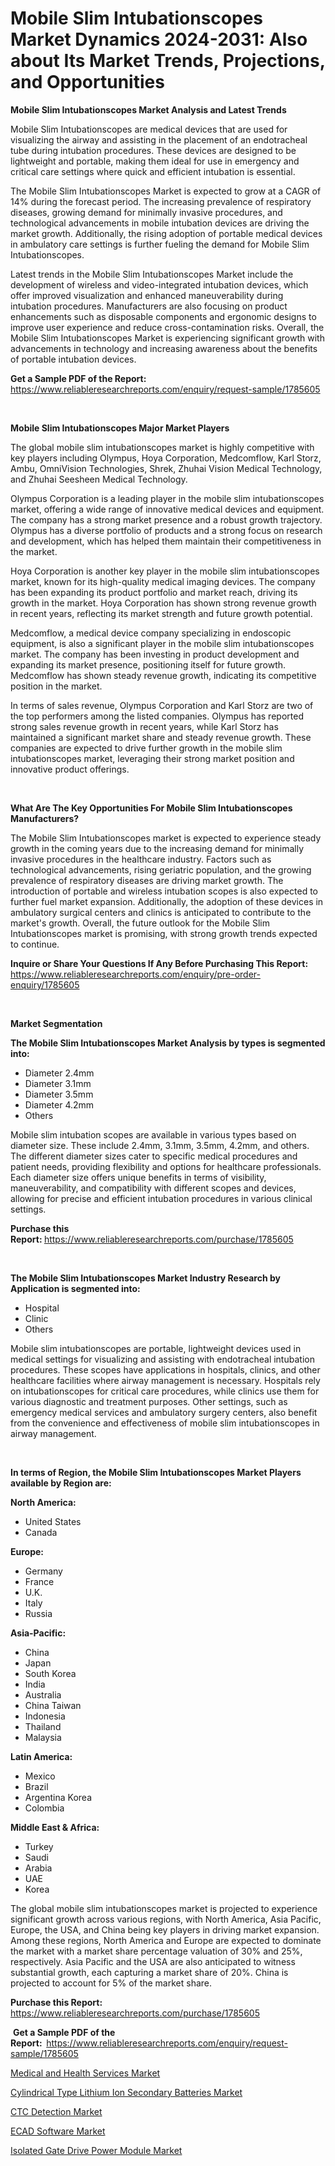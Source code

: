<p><h1>Mobile Slim Intubationscopes Market Dynamics 2024-2031: Also about Its Market Trends, Projections, and Opportunities</h1></p><p><strong>Mobile Slim Intubationscopes Market Analysis and Latest Trends</strong></p>
<p><p>Mobile Slim Intubationscopes are medical devices that are used for visualizing the airway and assisting in the placement of an endotracheal tube during intubation procedures. These devices are designed to be lightweight and portable, making them ideal for use in emergency and critical care settings where quick and efficient intubation is essential.</p><p>The Mobile Slim Intubationscopes Market is expected to grow at a CAGR of 14% during the forecast period. The increasing prevalence of respiratory diseases, growing demand for minimally invasive procedures, and technological advancements in mobile intubation devices are driving the market growth. Additionally, the rising adoption of portable medical devices in ambulatory care settings is further fueling the demand for Mobile Slim Intubationscopes.</p><p>Latest trends in the Mobile Slim Intubationscopes Market include the development of wireless and video-integrated intubation devices, which offer improved visualization and enhanced maneuverability during intubation procedures. Manufacturers are also focusing on product enhancements such as disposable components and ergonomic designs to improve user experience and reduce cross-contamination risks. Overall, the Mobile Slim Intubationscopes Market is experiencing significant growth with advancements in technology and increasing awareness about the benefits of portable intubation devices.</p></p>
<p><strong>Get a Sample PDF of the Report:&nbsp;</strong> <a href="https://www.reliableresearchreports.com/enquiry/request-sample/1785605">https://www.reliableresearchreports.com/enquiry/request-sample/1785605</a></p>
<p>&nbsp;</p>
<p><strong>Mobile Slim Intubationscopes Major Market Players</strong></p>
<p><p>The global mobile slim intubationscopes market is highly competitive with key players including Olympus, Hoya Corporation, Medcomflow, Karl Storz, Ambu, OmniVision Technologies, Shrek, Zhuhai Vision Medical Technology, and Zhuhai Seesheen Medical Technology.</p><p>Olympus Corporation is a leading player in the mobile slim intubationscopes market, offering a wide range of innovative medical devices and equipment. The company has a strong market presence and a robust growth trajectory. Olympus has a diverse portfolio of products and a strong focus on research and development, which has helped them maintain their competitiveness in the market.</p><p>Hoya Corporation is another key player in the mobile slim intubationscopes market, known for its high-quality medical imaging devices. The company has been expanding its product portfolio and market reach, driving its growth in the market. Hoya Corporation has shown strong revenue growth in recent years, reflecting its market strength and future growth potential.</p><p>Medcomflow, a medical device company specializing in endoscopic equipment, is also a significant player in the mobile slim intubationscopes market. The company has been investing in product development and expanding its market presence, positioning itself for future growth. Medcomflow has shown steady revenue growth, indicating its competitive position in the market.</p><p>In terms of sales revenue, Olympus Corporation and Karl Storz are two of the top performers among the listed companies. Olympus has reported strong sales revenue growth in recent years, while Karl Storz has maintained a significant market share and steady revenue growth. These companies are expected to drive further growth in the mobile slim intubationscopes market, leveraging their strong market position and innovative product offerings.</p></p>
<p>&nbsp;</p>
<p><strong>What Are The Key Opportunities For Mobile Slim Intubationscopes Manufacturers?</strong></p>
<p><p>The Mobile Slim Intubationscopes market is expected to experience steady growth in the coming years due to the increasing demand for minimally invasive procedures in the healthcare industry. Factors such as technological advancements, rising geriatric population, and the growing prevalence of respiratory diseases are driving market growth. The introduction of portable and wireless intubation scopes is also expected to further fuel market expansion. Additionally, the adoption of these devices in ambulatory surgical centers and clinics is anticipated to contribute to the market's growth. Overall, the future outlook for the Mobile Slim Intubationscopes market is promising, with strong growth trends expected to continue.</p></p>
<p><strong>Inquire or Share Your Questions If Any Before Purchasing This Report:</strong> <a href="https://www.reliableresearchreports.com/enquiry/pre-order-enquiry/1785605">https://www.reliableresearchreports.com/enquiry/pre-order-enquiry/1785605</a></p>
<p>&nbsp;</p>
<p><strong>Market Segmentation</strong></p>
<p><strong>The Mobile Slim Intubationscopes Market Analysis by types is segmented into:</strong></p>
<p><ul><li>Diameter 2.4mm</li><li>Diameter 3.1mm</li><li>Diameter 3.5mm</li><li>Diameter 4.2mm</li><li>Others</li></ul></p>
<p><p>Mobile slim intubation scopes are available in various types based on diameter size. These include 2.4mm, 3.1mm, 3.5mm, 4.2mm, and others. The different diameter sizes cater to specific medical procedures and patient needs, providing flexibility and options for healthcare professionals. Each diameter size offers unique benefits in terms of visibility, maneuverability, and compatibility with different scopes and devices, allowing for precise and efficient intubation procedures in various clinical settings.</p></p>
<p><strong>Purchase this Report:&nbsp;</strong><a href="https://www.reliableresearchreports.com/purchase/1785605">https://www.reliableresearchreports.com/purchase/1785605</a></p>
<p>&nbsp;</p>
<p><strong>The Mobile Slim Intubationscopes Market Industry Research by Application is segmented into:</strong></p>
<p><ul><li>Hospital</li><li>Clinic</li><li>Others</li></ul></p>
<p><p>Mobile slim intubationscopes are portable, lightweight devices used in medical settings for visualizing and assisting with endotracheal intubation procedures. These scopes have applications in hospitals, clinics, and other healthcare facilities where airway management is necessary. Hospitals rely on intubationscopes for critical care procedures, while clinics use them for various diagnostic and treatment purposes. Other settings, such as emergency medical services and ambulatory surgery centers, also benefit from the convenience and effectiveness of mobile slim intubationscopes in airway management.</p></p>
<p>&nbsp;</p>
<p><strong>In terms of Region, the Mobile Slim Intubationscopes Market Players available by Region are:</strong></p>
<p>
    <p> <strong> North America: </strong>
        <ul>
            <li>United States</li>
            <li>Canada</li>
        </ul>
        </p> 
    <p> <strong> Europe: </strong>
        <ul>
            <li>Germany</li>
            <li>France</li>
            <li>U.K.</li>
            <li>Italy</li>
            <li>Russia</li>
        </ul>
        </p> 
    <p> <strong> Asia-Pacific: </strong>
        <ul>
            <li>China</li>
            <li>Japan</li>
            <li>South Korea</li>
            <li>India</li>
            <li>Australia</li>
            <li>China Taiwan</li>
            <li>Indonesia</li>
            <li>Thailand</li>
            <li>Malaysia</li>
        </ul>
        </p> 
    <p> <strong> Latin America: </strong>
        <ul>
            <li>Mexico</li>
            <li>Brazil</li>
            <li>Argentina Korea</li>
            <li>Colombia</li>
        </ul>
        </p> 
    <p> <strong> Middle East & Africa: </strong>
        <ul>
            <li>Turkey</li>
            <li>Saudi</li>
            <li>Arabia</li>
            <li>UAE</li>
            <li>Korea</li>
        </ul>
    </p>
    </p>
<p><p>The global mobile slim intubationscopes market is projected to experience significant growth across various regions, with North America, Asia Pacific, Europe, the USA, and China being key players in driving market expansion. Among these regions, North America and Europe are expected to dominate the market with a market share percentage valuation of 30% and 25%, respectively. Asia Pacific and the USA are also anticipated to witness substantial growth, each capturing a market share of 20%. China is projected to account for 5% of the market share.</p></p>
<p><strong>Purchase this Report: </strong><a href="https://www.reliableresearchreports.com/purchase/1785605">https://www.reliableresearchreports.com/purchase/1785605</a></p>
<p>&nbsp;<strong>Get a Sample PDF of the Report:&nbsp;&nbsp;</strong><a href="https://www.reliableresearchreports.com/enquiry/request-sample/1785605">https://www.reliableresearchreports.com/enquiry/request-sample/1785605</a></p>
<p><strong></strong></p>
<p><p><a href="https://medium.com/@alexanderfranklin766/analyzing-medical-and-health-services-market-global-industry-perspective-and-forecast-2024-to-09b8a1da0dee">Medical and Health Services Market</a></p><p><a href="https://github.com/okotobwrhuteie/Market-Research-Report-List-1/blob/main/cylindrical-type-lithium-ion-secondary-batteries-market.md">Cylindrical Type Lithium Ion Secondary Batteries Market</a></p><p><a href="https://medium.com/@alexanderfranklin766/ctc-detection-market-report-reveals-the-latest-trends-and-growth-opportunities-of-this-market-c908a26cdaee">CTC Detection Market</a></p><p><a href="https://medium.com/@alexanderfranklin766/ecad-software-market-competitive-analysis-market-trends-and-forecast-to-2031-c83ff78a4209">ECAD Software Market</a></p><p><a href="https://github.com/myacatherineblakecaczo9vcsw/Market-Research-Report-List-1/blob/main/isolated-gate-drive-power-module-market.md">Isolated Gate Drive Power Module Market</a></p></p>